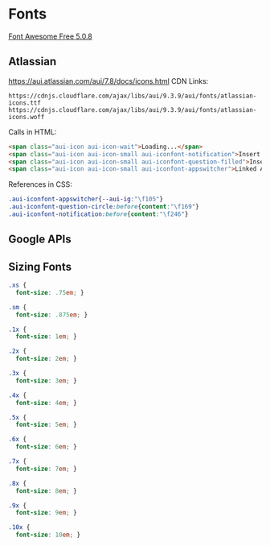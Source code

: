 # Fonts

[Font Awesome Free 5.0.8 ](https://fontawesome.com)

## Atlassian
https://aui.atlassian.com/aui/7.8/docs/icons.html 
CDN Links:
```url
https://cdnjs.cloudflare.com/ajax/libs/aui/9.3.9/aui/fonts/atlassian-icons.ttf
https://cdnjs.cloudflare.com/ajax/libs/aui/9.3.9/aui/fonts/atlassian-icons.woff 
```
Calls in HTML:
```html
<span class="aui-icon aui-icon-wait">Loading...</span>
<span class="aui-icon aui-icon-small aui-iconfont-notification">Insert meaningful text here for accessibility</span>
<span class="aui-icon aui-icon-small aui-iconfont-question-filled">Insert meaningful text here for accessibility</span>
<span class="aui-icon aui-icon-small aui-iconfont-appswitcher">Linked Applications</span>
```
References in CSS:
```css
.aui-iconfont-appswitcher{--aui-ig:"\f105"}
.aui-iconfont-question-circle:before{content:"\f169"}
.aui-iconfont-notification:before{content:"\f246"}
```

## Google APIs
<LINK href="https://fonts.googleapis.com/css?family=Dosis:200|Merriweather|Montserrat|Roboto" rel="stylesheet">

## Sizing Fonts
```css
.xs {
  font-size: .75em; }

.sm {
  font-size: .875em; }

.1x {
  font-size: 1em; }

.2x {
  font-size: 2em; }

.3x {
  font-size: 3em; }

.4x {
  font-size: 4em; }

.5x {
  font-size: 5em; }

.6x {
  font-size: 6em; }

.7x {
  font-size: 7em; }

.8x {
  font-size: 8em; }

.9x {
  font-size: 9em; }

.10x {
  font-size: 10em; }
```
